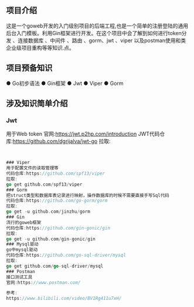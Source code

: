 
## 项目介绍
  这是一个goweb开发的入门级别项目的后端工程,也是一个简单的注册登陆的通用后台入门模板。利用Gin框架进行开发。在这个项目中会了解到如何进行token分发 、连接数据库 、中间件 、路由 、gorm、jwt 、viper 以及postman使用和类企业级项目重构等等知识.点。

## 项目预备知识
● Go初步语法
● Gin框架
● Jwt
● Viper
● Gorm

## 涉及知识简单介绍
### Jwt
用于Web token
官网:https://jwt.p2hp.com/introduction
JWT代码仓库:https://github.com/dgrijalva/jwt-go
拉取:
```go get github.com/dgrijalva/jwt-go


### Viper
用于配置文件的读取管理等
代码仓库:https://github.com/spf13/viper
拉取:
go get github.com/spf13/viper
### Gorm
把struct类型和数据库表记录进行映射，操作数据库的时候不需要直接手写Sql代码
代码仓库:https://github.com/go-gorm/gorm
拉取:
go get -u github.com/jinzhu/gorm
### Gin
流行的goweb框架
代码仓库:https://github.com/gin-gonic/gin
拉取:
go get -u github.com/gin-gonic/gin
### Mysql驱动
go中mysql驱动
代码仓库:https://github.com/go-sql-driver/mysql
拉取:
go get github.com/go-sql-driver/mysql
### Postman
接口测试工具
官网:https://www.postman.com/

参考:
https://www.bilibili.com/video/BV1Rg411u7xH/
